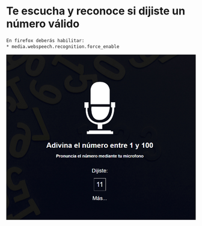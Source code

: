 # Te escucha y reconoce si dijiste un número válido

```
En firefox deberás habilitar:
* media.webspeech.recognition.force_enable
```

![captura](https://github.com/alextello/JS-GuessNumber/blob/main/img/1.png?raw=true)
